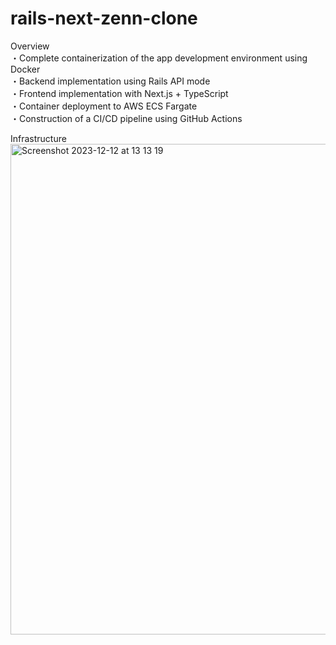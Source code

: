 # rails-next-zenn-clone

Overview
<br>・Complete containerization of the app development environment using Docker
<br>・Backend implementation using Rails API mode
<br>・Frontend implementation with Next.js + TypeScript
<br>・Container deployment to AWS ECS Fargate
<br>・Construction of a CI/CD pipeline using GitHub Actions

Infrastructure
<img width="785" alt="Screenshot 2023-12-12 at 13 13 19" src="https://github.com/itaruby-on-rails/rails-next-zenn-clone/assets/75304661/4bbef60a-9a39-4ddb-bdbb-126c82061113">
